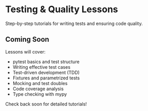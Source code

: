 # Testing & Quality Lessons

Step-by-step tutorials for writing tests and ensuring code quality.

## Coming Soon

Lessons will cover:
- pytest basics and test structure
- Writing effective test cases
- Test-driven development (TDD)
- Fixtures and parametrized tests
- Mocking and test doubles
- Code coverage analysis
- Type checking with mypy

Check back soon for detailed tutorials!

